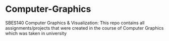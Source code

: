 # Computer-Graphics
SBES140 Computer Graphics &amp; Visualization: This repo contains all assignments/projects that were created in the course of Computer Graphics which was taken in university
